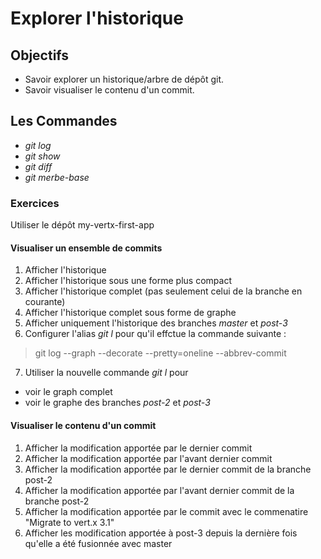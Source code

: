 Explorer l'historique
=====================

Objectifs
---------
- Savoir explorer un historique/arbre de dépôt git.
- Savoir visualiser le contenu d'un commit.

Les Commandes
-------------
- *git log*
- *git show*
- *git diff*
- *git merbe-base*

### Exercices ###
Utiliser le dépôt my-vertx-first-app

#### Visualiser un ensemble de commits ####
1. Afficher l'historique
2. Afficher l'historique sous une forme plus compact
3. Afficher l'historique complet (pas seulement celui de la branche en courante)
4. Afficher l'historique complet sous forme de graphe
5. Afficher uniquement l'historique des branches *master* et *post-3*
6. Configurer l'alias *git l* pour qu'il effctue la commande suivante :
> git log --graph --decorate --pretty=oneline --abbrev-commit

7. Utiliser la nouvelle commande *git l* pour
  - voir le graph complet
  - voir le graphe des branches *post-2* et *post-3*

#### Visualiser le contenu d'un commit ####
1. Afficher la modification apportée par le dernier commit
2. Afficher la modification apportée par l'avant dernier commit
3. Afficher la modification apportée par le dernier commit de la branche post-2
4. Afficher la modification apportée par l'avant dernier commit de la branche post-2
5. Afficher la modification apportée par le commit avec le commenatire "Migrate to vert.x 3.1"
6. Afficher les modification apportée à post-3 depuis la dernière fois qu'elle a été fusionnée avec master
